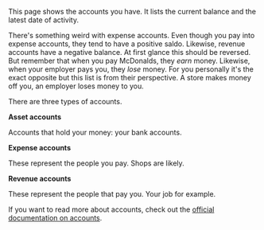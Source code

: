 This page shows the accounts you have. It lists the current balance and the latest date of activity.

There's something weird with expense accounts. Even though you pay into expense accounts, they tend to have a positive saldo. Likewise, revenue accounts have a negative balance. At first glance this should be reversed. But remember that when you pay McDonalds, they *earn* money. Likewise, when your employer pays you, they *lose* money. For you personally it's the exact opposite but this list is from their perspective. A store makes money off you, an employer loses money to you.

There are three types of accounts.

**Asset accounts**

Accounts that hold your money: your bank accounts.

**Expense accounts**

These represent the people you pay. Shops are likely.

**Revenue accounts**

These represent the people that pay you. Your job for example.

If you want to read more about accounts, check out the [official documentation on accounts](https://firefly-iii.readthedocs.io/en/latest/concepts/accounts.html).
